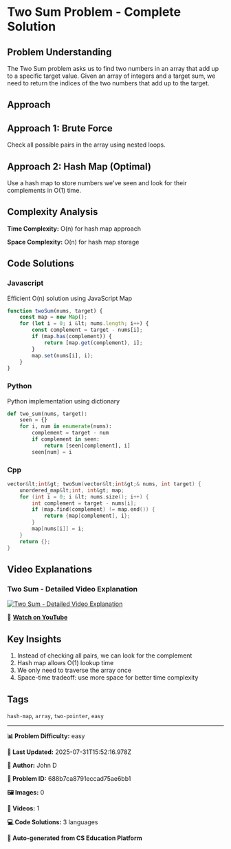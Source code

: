 # Two Sum Problem - Complete Solution

## Problem Understanding

The Two Sum problem asks us to find two numbers in an array that add up to a specific target value. Given an array of integers and a target sum, we need to return the indices of the two numbers that add up to the target.

## Approach

## Approach 1: Brute Force
Check all possible pairs in the array using nested loops.

## Approach 2: Hash Map (Optimal)
Use a hash map to store numbers we've seen and look for their complements in O(1) time.

## Complexity Analysis

**Time Complexity:** O(n) for hash map approach

**Space Complexity:** O(n) for hash map storage

## Code Solutions

### Javascript

Efficient O(n) solution using JavaScript Map

```javascript
function twoSum(nums, target) {
    const map = new Map();
    for (let i = 0; i &lt; nums.length; i++) {
        const complement = target - nums[i];
        if (map.has(complement)) {
            return [map.get(complement), i];
        }
        map.set(nums[i], i);
    }
}
```

### Python

Python implementation using dictionary

```python
def two_sum(nums, target):
    seen = {}
    for i, num in enumerate(nums):
        complement = target - num
        if complement in seen:
            return [seen[complement], i]
        seen[num] = i
```

### Cpp

```cpp
vector&lt;int&gt; twoSum(vector&lt;int&gt;& nums, int target) {
    unordered_map&lt;int, int&gt; map;
    for (int i = 0; i &lt; nums.size(); i++) {
        int complement = target - nums[i];
        if (map.find(complement) != map.end()) {
            return {map[complement], i};
        }
        map[nums[i]] = i;
    }
    return {};
}
```

## Video Explanations

### Two Sum - Detailed Video Explanation

[![Two Sum - Detailed Video Explanation](https://img.youtube.com/vi/KLlXCFG5TnA/maxresdefault.jpg)](https://www.youtube.com/watch?v=KLlXCFG5TnA)

🎥 **[Watch on YouTube](https://www.youtube.com/watch?v=KLlXCFG5TnA)**

## Key Insights

1. Instead of checking all pairs, we can look for the complement
2. Hash map allows O(1) lookup time
3. We only need to traverse the array once
4. Space-time tradeoff: use more space for better time complexity

## Tags

`hash-map`, `array`, `two-pointer`, `easy`

---

**📊 Problem Difficulty:** easy

**📝 Last Updated:** 2025-07-31T15:52:16.978Z

**👤 Author:** John D

**🔢 Problem ID:** 688b7ca8791eccad75ae6bb1

**🖼️ Images:** 0

**🎥 Videos:** 1

**💻 Code Solutions:** 3 languages

**🔄 Auto-generated from CS Education Platform**

